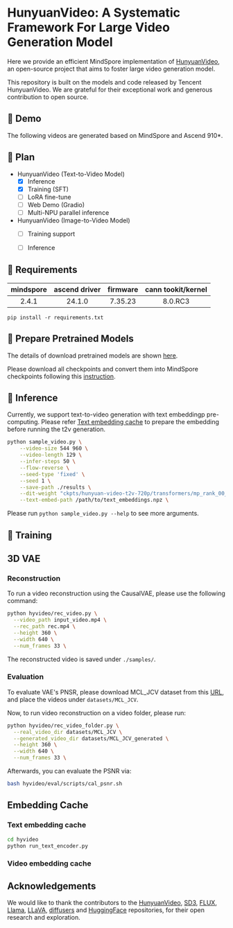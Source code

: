# HunyuanVideo: A Systematic Framework For Large Video Generation Model

Here we provide an efficient MindSpore implementation of [HunyuanVideo](https://github.com/Tencent/HunyuanVideo), an open-source project that aims to foster large video generation model.

This repository is built on the models and code released by Tencent HunyuanVideo. We are grateful for their exceptional work and generous contribution to open source.


## 🎥 Demo

The following videos are generated based on MindSpore and Ascend 910*.



## 📑 Plan

- HunyuanVideo (Text-to-Video Model)
  - [x] Inference
  - [x] Training (SFT)
  - [ ] LoRA fine-tune
  - [ ] Web Demo (Gradio)
  - [ ] Multi-NPU parallel inference
- HunyuanVideo (Image-to-Video Model)
  - [ ] Training support
  - [ ] Inference


## 📜 Requirements

| mindspore | ascend driver | firmware | cann tookit/kernel |
| :---:     |   :---:       | :---:    | :---:              |
| 2.4.1     |  24.1.0     |7.35.23    |   8.0.RC3   |

```
pip install -r requirements.txt 
```

## 🧱 Prepare Pretrained Models

The details of download pretrained models are shown [here](ckpts/README.md).

Please download all checkpoints and convert them into MindSpore checkpoints following this [instruction](./ckpts/README.md).

## 📀 Inference

Currently, we support text-to-video generation with text embeddingp pre-computing. Please refer [Text embedding cache](#text-embedding-cache) to prepare the embedding before running the t2v generation.

``` bash
python sample_video.py \
    --video-size 544 960 \
    --video-length 129 \
    --infer-steps 50 \
    --flow-reverse \
    --seed-type 'fixed' \
    --seed 1 \
    --save-path ./results \
    --dit-weight "ckpts/hunyuan-video-t2v-720p/transformers/mp_rank_00_model_states.pt" \
    --text-embed-path /path/to/text_embeddings.npz \

```

Please run `python sample_video.py --help` to see more arguments.


## 🔑 Training 



## 3D VAE

### Reconstruction

To run a video reconstruction using the CausalVAE, please use the following command:
```bash
python hyvideo/rec_video.py \
  --video_path input_video.mp4 \
  --rec_path rec.mp4 \
  --height 360 \
  --width 640 \
  --num_frames 33 \
```
The reconstructed video is saved under `./samples/`.


### Evaluation

To evaluate VAE's PNSR, please download MCL_JCV dataset from this [URL](https://mcl.usc.edu/mcl-jcv-dataset/), and place the videos under `datasets/MCL_JCV`.

Now, to run video reconstruction on a video folder, please run:

```bash
python hyvideo/rec_video_folder.py \
  --real_video_dir datasets/MCL_JCV \
  --generated_video_dir datasets/MCL_JCV_generated \
  --height 360 \
  --width 640 \
  --num_frames 33 \
```

Afterwards, you can evaluate the PSNR via:
```bash
bash hyvideo/eval/scripts/cal_psnr.sh
```
## Embedding Cache

### Text embedding cache

```bash
cd hyvideo
python run_text_encoder.py
```

### Video embedding cache


## Acknowledgements

We would like to thank the contributors to the [HunyuanVideo](https://arxiv.org/abs/2412.03603), [SD3](https://huggingface.co/stabilityai/stable-diffusion-3-medium), [FLUX](https://github.com/black-forest-labs/flux), [Llama](https://github.com/meta-llama/llama), [LLaVA](https://github.com/haotian-liu/LLaVA), [diffusers](https://github.com/huggingface/diffusers) and [HuggingFace](https://huggingface.co) repositories, for their open research and exploration.

